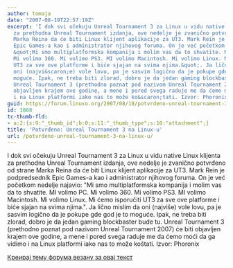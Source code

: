 ```yaml
---
author: tomaja
date: "2007-08-19T22:57:19Z"
excerpt: 'I dok svi očekuju Unreal Tournament 3 za Linux u vidu native Linux klijenta
  za prethodna Unreal Tournament izdanja, ove nedelje je zvanično potvrđeno od strane
  Marka Reina da će biti Linux klijent aplikacije za UT3. Mark Rein je podpredsednik
  Epic Games-a kao i administrator njihovog foruma. On je već početkom nedelje najavio:
  &quot;Mi smo multiplatformska kompanija i molim vas da to shvatite. MI volimo PC.
  Mi volimo 360. Mi volimo PS3. MI volimo Macintosh. Mi volimo Linux. Mi ćemo isporučiti
  UT3 za sve ove platforme i biće sjajan na svima njima.&quot;. Ja lično mislim da
  oni (najvi&scaron;e) vole lovu, pa je sasvim logično da je pokupe gde god je to
  moguće. Ipak, ne treba biti zlorad, dobro je da jedan gaming blockbaster bude tu.
  Unreal Tournament 3 (prethodno poznat pod nazivom Unreal Tournament 2007) će biti
  objavljen krajem ove godine, a mene i pored svega raduje me da ćemo moći da ga vidimo
  i na Linux platformi iako nas to može ko&scaron;tati. Izvor: Phoronix<br /> '
guid: https://forum.linuxo.org/2007/08/19/potvrdeno-unreal-tournament-3-na-linux-u/
id: 1868
tc-thumb-fld:
- a:2:{s:9:"_thumb_id";b:0;s:11:"_thumb_type";s:10:"attachment";}
title: 'Potvrđeno: Unreal Tournament 3 na Linux-u'
url: /potvrdeno-unreal-tournament-3-na-linux-u/
---
```

I dok svi očekuju Unreal Tournament 3 za Linux u vidu native Linux klijenta za prethodna Unreal Tournament izdanja, ove nedelje je zvanično potvrđeno od strane Marka Reina da će biti Linux klijent aplikacije za UT3. Mark Rein je podpredsednik Epic Games-a kao i administrator njihovog foruma. On je već početkom nedelje najavio: "Mi smo multiplatformska kompanija i molim vas da to shvatite. MI volimo PC. Mi volimo 360. Mi volimo PS3. MI volimo Macintosh. Mi volimo Linux. Mi ćemo isporučiti UT3 za sve ove platforme i biće sjajan na svima njima.". Ja lično mislim da oni (najvi&scaron;e) vole lovu, pa je sasvim logično da je pokupe gde god je to moguće. Ipak, ne treba biti zlorad, dobro je da jedan gaming blockbaster bude tu. Unreal Tournament 3 (prethodno poznat pod nazivom Unreal Tournament 2007) će biti objavljen krajem ove godine, a mene i pored svega raduje me da ćemo moći da ga vidimo i na Linux platformi iako nas to može ko&scaron;tati. Izvor: Phoronix  
<!--break-->

[Креирај тему форума везану за овај текст](https://linuxo.org/nova-tema-na-forumu/?se_pid=1868)